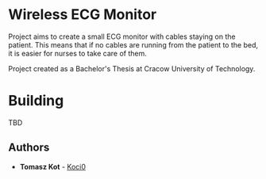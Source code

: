 # Wireless ECG Monitor

Project aims to create a small ECG monitor with cables staying on the patient. This means that if no cables are running from the patient to the bed, it is easier for nurses to take care of them.

Project created as a Bachelor's Thesis at Cracow University of Technology.

# Building

TBD

## Authors

* **Tomasz Kot** - [Koci0](https://gitlab.com/Koci0)

